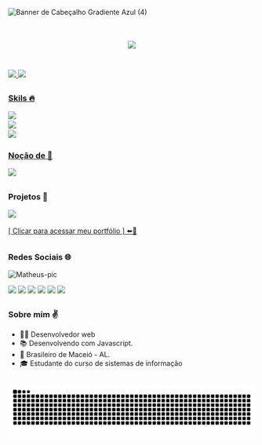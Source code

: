 ![Banner de Cabeçalho Gradiente Azul (4)](https://github.com/matheuspedrosam/matheuspedrosam/assets/99772255/14baf2a3-8833-4563-9022-3db8fdf3d6c2)

<h1 align="center">
    <img src="https://readme-typing-svg.herokuapp.com/?font=Righteous&size=35&center=true&vCenter=true&width=500&height=70&duration=4000&lines=Olá!+👋;+Eu+Sou+Matheus+Pedrosa!;"/>
</h1>

<div>
  <br>
  <a href="https://github.com/matheuspedrosam">
    <img height="180em" src="https://github-readme-stats-sigma-five.vercel.app/api?username=matheuspedrosam&show_icons=true&theme=dark&include_all_commits=true&count_private=true"/>
    <img height="180em" src="https://github-readme-stats-sigma-five.vercel.app/api/top-langs/?username=matheuspedrosam&layout=compact&langs_count=7&theme=dark"/>
</div>
    
##

<p align="center">
  
  ### Skils 🔥 
  <a href="https://skillicons.dev">
    <img src="https://skillicons.dev/icons?i=js,react,nodejs,html,css"/> <br>
    <img src="https://skillicons.dev/icons?i=next,typescript,tailwind,figma,mysql"/> <br>
    <img src="https://skillicons.dev/icons?i=mongodb,vscode,git,github,linkedin"/> 
  </a>
</p>
  
<p align="center">
  <a href="https://skillicons.dev">
    
  ### Noção de 👀
  <img src="https://skillicons.dev/icons?i=ruby,py"/>
  </a>
</p>

##

### Projetos 🧠

<a href="https://matheuspedrosam.github.io/Portfolio/"><img width="500px" src="https://user-images.githubusercontent.com/99772255/239716545-966e3cfa-171d-4a61-8efb-2a632f94af28.png"></img></a>

<a href="https://matheuspedrosam.github.io/Portfolio/">[ Clicar para acessar meu portfólio ] ⬅️🔗</a>

##

<div>
  
  ### Redes Sociais 🌐 
  <p><img alt="Matheus-pic" width="112px" src="https://matheuspedrosam.github.io/Portfolio/imagens/Foto-perfil.png"></p>
  <a href="https://matheuspedrosam.github.io/Portfolio/" target="_blank"><img src="https://img.shields.io/badge/Portfolio-%23000000.svg?style=for-the-badge&logo=firefox&logoColor=#FF7139" target="_blank"></a>
  <a href="https://www.linkedin.com/in/matheus-pedrosa2002/" target="_blank"><img src="https://img.shields.io/badge/-LinkedIn-%230077B5?style=for-the-badge&logo=linkedin&logoColor=white" target="_blank"></a>
  <a href="https://www.instagram.com/matheuspedrosam/" target="_blank"><img src="https://img.shields.io/badge/-Instagram-%23E4405F?style=for-the-badge&logo=instagram&logoColor=white" target="_blank"></a>
  <a href="https://www.youtube.com/channel/UCk52A7cqGKiU7-LaFNmaDrg" target="_blank"><img src="https://img.shields.io/badge/YouTube-FF0000?style=for-the-badge&logo=youtube&logoColor=white" target="_blank"></a>
  <a href="https://www.discordapp.com/users/255294706563547136" target="_blank"><img src="https://img.shields.io/badge/Discord-7289DA?style=for-the-badge&logo=discord&logoColor=white" target="_blank"></a> 
  <a href="mailto:matheuspedrosa2002@gmail.com"><img src="https://img.shields.io/badge/-Gmail-%23333?style=for-the-badge&logo=gmail&logoColor=white" target="_blank"></a>
</div>

 ##

   ### Sobre mim ✌️
- 👨‍💻 Desenvolvedor web
- 📚 Desenvolvendo com Javascript.
- 📍 Brasileiro de Maceió - AL.
- 🎓 Estudante do curso de sistemas de informação

##

![github-contribution-grid-snake](https://github.com/matheuspedrosam/matheuspedrosam/blob/output/github-contribution-grid-snake.svg)
